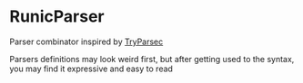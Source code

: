 # RunicParser
Parser combinator inspired by [TryParsec](https://github.com/tryswift/TryParsec)

Parsers definitions may look weird first, but after getting used to the syntax, you may find it expressive and easy to read
